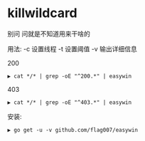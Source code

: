 # killwildcard
别问 问就是不知道用来干啥的

用法:
-c 设置线程
-t 设置阈值
-v 输出详细信息

200
```
▶ cat */* | grep -oE "^200.*" | easywin
```

403
```
▶ cat */* | grep -oE "^403.*" | easywin
```

安装:

```
▶ go get -u -v github.com/flag007/easywin
```
